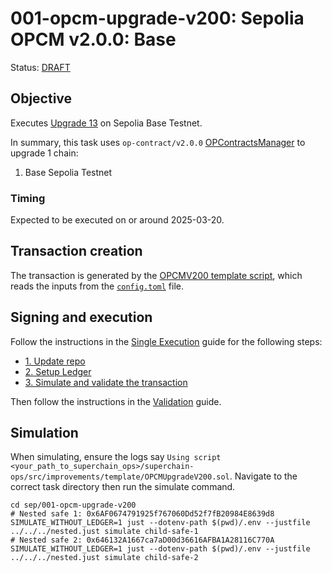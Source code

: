 # 001-opcm-upgrade-v200: Sepolia OPCM v2.0.0: Base

Status: [DRAFT]()

## Objective

Executes [Upgrade 13](https://gov.optimism.io/t/upgrade-proposal-13-opcm-and-incident-response-improvements/9739) on Sepolia Base Testnet.

In summary, this task uses `op-contract/v2.0.0` [OPContractsManager](https://github.com/ethereum-optimism/optimism/blob/op-contracts/v2.0.0-rc.1/packages/contracts-bedrock/src/L1/OPContractsManager.sol) to upgrade 1 chain:
1. Base Sepolia Testnet

### Timing

Expected to be executed on or around 2025-03-20.

## Transaction creation

The transaction is generated by the [OPCMV200 template script](../../../template/OPCMUpgradeV200.sol),
which reads the inputs from the [`config.toml`](./config.toml) file.

## Signing and execution

Follow the instructions in the [Single Execution](../../../SINGLE.md) guide for the following steps:

- [1. Update repo](../../../SINGLE.md#1-update-repo)
- [2. Setup Ledger](../../../SINGLE.md#2-setup-ledger)
- [3. Simulate and validate the transaction](../../../SINGLE.md#3-simulate-and-validate-the-transaction)

Then follow the instructions in the [Validation](./VALIDATION.md) guide.

## Simulation

When simulating, ensure the logs say `Using script <your_path_to_superchain_ops>/superchain-ops/src/improvements/template/OPCMUpgradeV200.sol`.
Navigate to the correct task directory then run the simulate command.
```
cd sep/001-opcm-upgrade-v200
# Nested safe 1: 0x6AF0674791925f767060Dd52f7fB20984E8639d8
SIMULATE_WITHOUT_LEDGER=1 just --dotenv-path $(pwd)/.env --justfile ../../../nested.just simulate child-safe-1
# Nested safe 2: 0x646132A1667ca7aD00d36616AFBA1A28116C770A
SIMULATE_WITHOUT_LEDGER=1 just --dotenv-path $(pwd)/.env --justfile ../../../nested.just simulate child-safe-2
```
